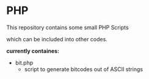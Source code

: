# PHP

This repository contains some small PHP Scripts

which can be included into other codes.


**currently containes:**
  - bit.php
    - script to generate bitcodes out of ASCII strings
